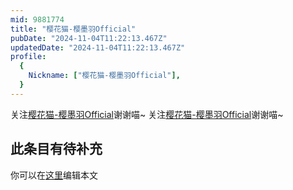 ```yaml
---
mid: 9881774
title: "樱花猫-樱墨羽Official"
pubDate: "2024-11-04T11:22:13.467Z"
updatedDate: "2024-11-04T11:22:13.467Z"
profile:
  {
    Nickname: ["樱花猫-樱墨羽Official"],
  }
---
```


关注[樱花猫-樱墨羽Official](https://space.bilibili.com/9881774)谢谢喵~ 关注[樱花猫-樱墨羽Official](https://space.bilibili.com/9881774)谢谢喵~

## 此条目有待补充
你可以在[这里](https://github.com/Yuhanawa/VTuber.ICU/edit/master/src/content/v/樱花猫-樱墨羽Official/index.md)编辑本文
